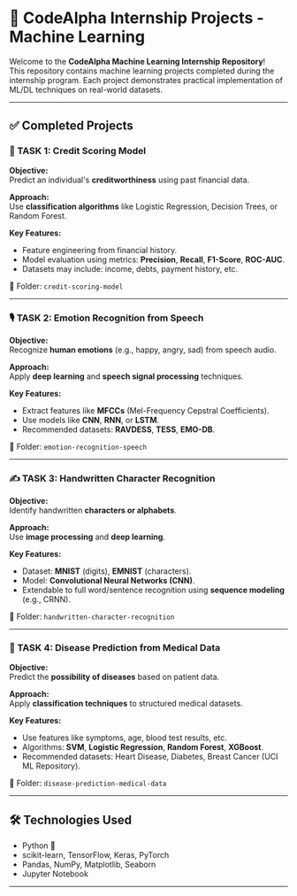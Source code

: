 # 🚀 CodeAlpha Internship Projects - Machine Learning

Welcome to the **CodeAlpha Machine Learning Internship Repository**!  
This repository contains machine learning projects completed during the internship program. Each project demonstrates practical implementation of ML/DL techniques on real-world datasets.

---

## ✅ Completed Projects

### 🧠 TASK 1: Credit Scoring Model

**Objective:**  
Predict an individual's **creditworthiness** using past financial data.

**Approach:**  
Use **classification algorithms** like Logistic Regression, Decision Trees, or Random Forest.

**Key Features:**
- Feature engineering from financial history.
- Model evaluation using metrics: **Precision**, **Recall**, **F1-Score**, **ROC-AUC**.
- Datasets may include: income, debts, payment history, etc.

📂 Folder: `credit-scoring-model`

---

### 🎙️ TASK 2: Emotion Recognition from Speech

**Objective:**  
Recognize **human emotions** (e.g., happy, angry, sad) from speech audio.

**Approach:**  
Apply **deep learning** and **speech signal processing** techniques.

**Key Features:**
- Extract features like **MFCCs** (Mel-Frequency Cepstral Coefficients).
- Use models like **CNN**, **RNN**, or **LSTM**.
- Recommended datasets: **RAVDESS**, **TESS**, **EMO-DB**.

📂 Folder: `emotion-recognition-speech`

---

### ✍️ TASK 3: Handwritten Character Recognition

**Objective:**  
Identify handwritten **characters or alphabets**.

**Approach:**  
Use **image processing** and **deep learning**.

**Key Features:**
- Dataset: **MNIST** (digits), **EMNIST** (characters).
- Model: **Convolutional Neural Networks (CNN)**.
- Extendable to full word/sentence recognition using **sequence modeling** (e.g., CRNN).

📂 Folder: `handwritten-character-recognition`

---

### 🏥 TASK 4: Disease Prediction from Medical Data

**Objective:**  
Predict the **possibility of diseases** based on patient data.

**Approach:**  
Apply **classification techniques** to structured medical datasets.

**Key Features:**
- Use features like symptoms, age, blood test results, etc.
- Algorithms: **SVM**, **Logistic Regression**, **Random Forest**, **XGBoost**.
- Recommended datasets: Heart Disease, Diabetes, Breast Cancer (UCI ML Repository).

📂 Folder: `disease-prediction-medical-data`

---

## 🛠️ Technologies Used

- Python 🐍
- scikit-learn, TensorFlow, Keras, PyTorch
- Pandas, NumPy, Matplotlib, Seaborn
- Jupyter Notebook

---
